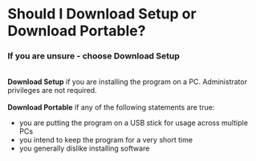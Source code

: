 # Should I Download Setup or Download Portable?
### If you are unsure - choose Download Setup
&NewLine;\
**Download Setup** if you are installing the program on a PC. Administrator privileges are not required.\
&NewLine;\
**Download Portable** if any of the following statements are true:
- you are putting the program on a USB stick for usage across multiple PCs
- you intend to keep the program for a very short time
- you generally dislike installing software
